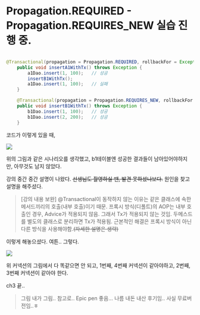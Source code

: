 # Propagation.REQUIRED - Propagation.REQUIRES_NEW 실습 진행 중.

```java

@Transactional(propagation = Propagation.REQUIRED, rollbackFor = Exception.class)
    public void insertA1WithTx() throws Exception {
        a1Dao.insert(1, 100);	// 성공
        insertB1WithTx();
        a1Dao.insert(1, 100);	// 실패
    }

    @Transactional(propagation = Propagation.REQUIRES_NEW, rollbackFor = Exception.class)
    public void insertB1WithTx() throws Exception {
        b1Dao.insert(1, 100);	// 성공
        b1Dao.insert(2, 200);	// 성공
    }
```
코드가 이렇게 있을 때, 

![](https://velog.velcdn.com/images/tjdtn4484/post/c7ca8c57-516b-4548-b29b-01af11da0cab/image.png)


위의 그림과 같은 시나리오를 생각했고, b1테이블엔 성공한 결과들이 남아있어야하지만, 아무것도 남지 않았다.

강의 중간 중간 설명이 나왔다. ~~선생님도 촬영하실 땐, 발견 못하셨나보다.~~ 
원인을 찾고 설명을 해주셨다.

> [강의 내용 보완]
@Transactional이 동작하지 않는 이유는 같은 클래스에 속한 메서드끼리의 호출(내부 호출)이기 때문.
프록시 방식(디폴트)의 AOP는 내부 호출인 경우, Advice가 적용되지 않음. 그래서 Tx가 적용되지 않는 것임.
두메스드를 별도의 클래스로 분리하면 Tx가 적용됨. 근본적인 해결은 프록시 방식이 아닌 다른 방식을 사용해야함.~~(자세한 설명은 생략)~~

이렇게 해놓으셨다. 여튼.. 그렇다.

![](https://velog.velcdn.com/images/tjdtn4484/post/6bf00986-f1e2-4f18-b008-9085676ec2a2/image.PNG)


위 커넥션의 그림에서 다 똑같으면 안 되고,  1번째, 4번째 커넥션이 같아야하고, 2번째, 3번째 커넥션이 같아야 한다.


ch3 끝..

> 그림 내가 그림.. 참고로.. Epic pen 좋음... 
나름 내돈 내산 후기임.. 사실 무료버전임..ㅎ
